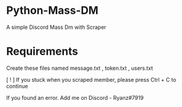 # Python-Mass-DM
A simple Discord Mass Dm with Scraper

# Requirements
Create these files named message.txt , token.txt , users.txt

[ ! ] If you stuck when you scraped member, please press Ctrl + C to continue

If you found an error. Add me on Discord - Ryanz#7919
